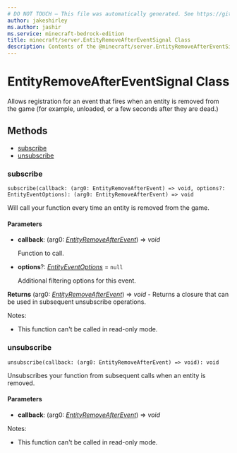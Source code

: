 ```yaml
---
# DO NOT TOUCH — This file was automatically generated. See https://github.com/mojang/minecraftapidocsgenerator to modify descriptions, examples, etc.
author: jakeshirley
ms.author: jashir
ms.service: minecraft-bedrock-edition
title: minecraft/server.EntityRemoveAfterEventSignal Class
description: Contents of the @minecraft/server.EntityRemoveAfterEventSignal class.
---
```

# EntityRemoveAfterEventSignal Class

Allows registration for an event that fires when an entity is removed from  the game (for example, unloaded, or a few seconds after they are dead.)

## Methods
- [subscribe](#subscribe)
- [unsubscribe](#unsubscribe)

### **subscribe**
`
subscribe(callback: (arg0: EntityRemoveAfterEvent) => void, options?: EntityEventOptions): (arg0: EntityRemoveAfterEvent) => void
`

Will call your function every time an entity is removed from the game.

#### **Parameters**
- **callback**: (arg0: [*EntityRemoveAfterEvent*](EntityRemoveAfterEvent.md)) => *void*
  
  Function to call.
- **options**?: [*EntityEventOptions*](EntityEventOptions.md) = `null`
  
  Additional filtering options for this event.

**Returns** (arg0: [*EntityRemoveAfterEvent*](EntityRemoveAfterEvent.md)) => *void* - Returns a closure that can be used in subsequent unsubscribe operations.
  
Notes:
- This function can't be called in read-only mode.

### **unsubscribe**
`
unsubscribe(callback: (arg0: EntityRemoveAfterEvent) => void): void
`

Unsubscribes your function from subsequent calls when an entity is removed.

#### **Parameters**
- **callback**: (arg0: [*EntityRemoveAfterEvent*](EntityRemoveAfterEvent.md)) => *void*
  
Notes:
- This function can't be called in read-only mode.
